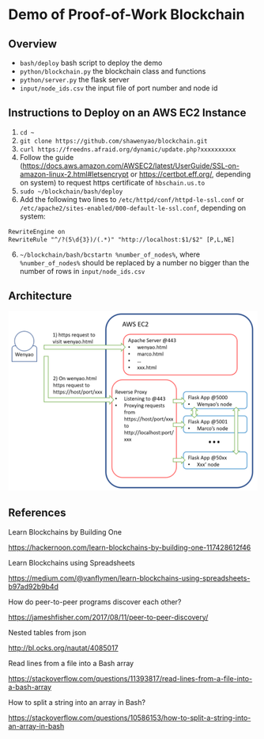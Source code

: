 # Demo of Proof-of-Work Blockchain

## Overview
* `bash/deploy` bash script to deploy the demo
* `python/blockchain.py` the blockchain class and functions
* `python/server.py` the flask server
* `input/node_ids.csv` the input file of port number and node id

## Instructions to Deploy on an AWS EC2 Instance
1. `cd ~`
2. `git clone https://github.com/shawenyao/blockchain.git`
3. `curl https://freedns.afraid.org/dynamic/update.php?xxxxxxxxxx`
4. Follow the guide (https://docs.aws.amazon.com/AWSEC2/latest/UserGuide/SSL-on-amazon-linux-2.html#letsencrypt or https://certbot.eff.org/, depending on system) to request https certificate of `hbschain.us.to` 
5. `sudo ~/blockchain/bash/deploy`
6. Add the following two lines to `/etc/httpd/conf/httpd-le-ssl.conf` or `/etc/apache2/sites-enabled/000-default-le-ssl.conf`, depending on system:
```
RewriteEngine on
RewriteRule "^/?(5\d{3})/(.*)" "http://localhost:$1/$2" [P,L,NE]
```
6. `~/blockchain/bash/bcstartn %number_of_nodes%`, where `%number_of_nodes%` should be replaced by a number no bigger than the number of rows in `input/node_ids.csv`

## Architecture
![](docs/architecture.png)

## References
Learn Blockchains by Building One

https://hackernoon.com/learn-blockchains-by-building-one-117428612f46

Learn Blockchains using Spreadsheets

https://medium.com/@vanflymen/learn-blockchains-using-spreadsheets-b97ad92b9b4d

How do peer-to-peer programs discover each other?

https://jameshfisher.com/2017/08/11/peer-to-peer-discovery/

Nested tables from json

http://bl.ocks.org/nautat/4085017

Read lines from a file into a Bash array

https://stackoverflow.com/questions/11393817/read-lines-from-a-file-into-a-bash-array

How to split a string into an array in Bash?

https://stackoverflow.com/questions/10586153/how-to-split-a-string-into-an-array-in-bash
